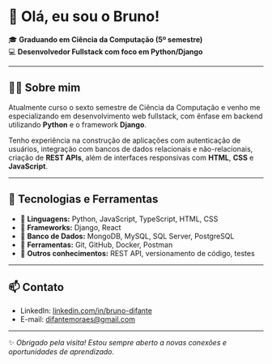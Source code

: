 # 👋 Olá, eu sou o Bruno!

🎓 **Graduando em Ciência da Computação (5º semestre)**  
💻 **Desenvolvedor Fullstack com foco em Python/Django**  

---

## 🧑‍💻 Sobre mim

Atualmente curso o sexto semestre de Ciência da Computação e venho me especializando em desenvolvimento web fullstack, com ênfase em backend utilizando **Python** e o framework **Django**.

Tenho experiência na construção de aplicações com autenticação de usuários, integração com bancos de dados relacionais e não-relacionais, criação de **REST APIs**, além de interfaces responsivas com **HTML**, **CSS** e **JavaScript**.

---

## 🧰 Tecnologias e Ferramentas

- 🔹 **Linguagens:** Python, JavaScript, TypeScript, HTML, CSS
- 🔹 **Frameworks:** Django, React
- 🔹 **Banco de Dados:** MongoDB, MySQL, SQL Server, PostgreSQL
- 🔹 **Ferramentas:** Git, GitHub, Docker, Postman
- 🔹 **Outros conhecimentos:** REST API, versionamento de código, testes

---

## 📫 Contato

- LinkedIn: [linkedin.com/in/bruno-difante](https://linkedin.com/in/bruno-difante)
- E-mail: difantemoraes@gmail.com

---

✨ *Obrigado pela visita! Estou sempre aberto a novas conexões e oportunidades de aprendizado.*
